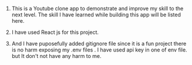 1. This is a Youtube clone app to demonstrate and improve my skill to the next level. The skill I have learned while building this app will be listed here.

2. I have used React js for this project.

3. And I have puposefully added gitignore file since it is a fun project there is no harm exposing my .env files . I have used api key in one of env file. but It don't not have any harm to me.
